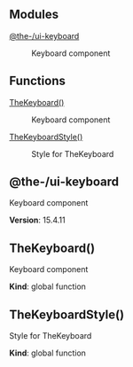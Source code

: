 <!--- Code generated by @the-/script-doc. DO NOT EDIT. -->

## Modules

<dl>
<dt><a href="#module_@the-/ui-keyboard">@the-/ui-keyboard</a></dt>
<dd><p>Keyboard component</p>
</dd>
</dl>

## Functions

<dl>
<dt><a href="#TheKeyboard">TheKeyboard()</a></dt>
<dd><p>Keyboard component</p>
</dd>
<dt><a href="#TheKeyboardStyle">TheKeyboardStyle()</a></dt>
<dd><p>Style for TheKeyboard</p>
</dd>
</dl>

<a name="module_@the-/ui-keyboard"></a>

## @the-/ui-keyboard
Keyboard component

**Version**: 15.4.11  
<a name="TheKeyboard"></a>

## TheKeyboard()
Keyboard component

**Kind**: global function  
<a name="TheKeyboardStyle"></a>

## TheKeyboardStyle()
Style for TheKeyboard

**Kind**: global function  
